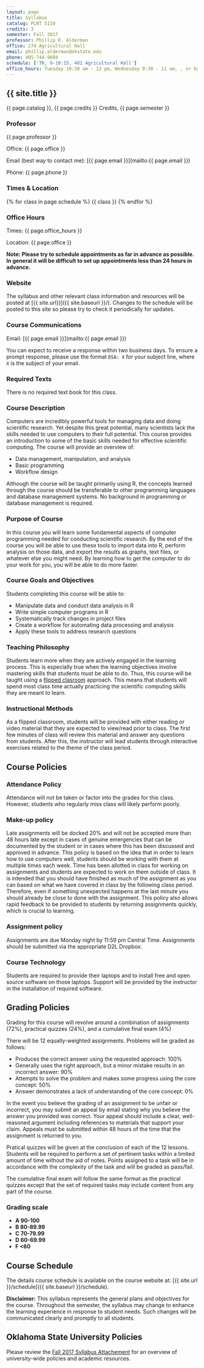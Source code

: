 ```yaml
---
layout: page
title: Syllabus
catalog: PLNT 5110
credits: 3
semester: Fall 2017
professor: Phillip D. Alderman
office: 274 Agricultural Hall
email: phillip.alderman@okstate.edu
phone: 405-744-9604
schedule: ['TR, 9-10:15, 401 Agricultural Hall']
office_hours: Tuesday 10:30 am - 12 pm, Wednesday 9:30 - 11 am, , or by appointment
---
```


## {{ site.title }} 

{{ page.catalog }}, {{ page.credits }} Credits, {{ page.semester }}

### Professor

{{ page.professor }}

Office: {{ page.office }}

Email (best way to contact me):
[{{ page.email }}](mailto:{{ page.email }})

Phone: {{ page.phone }}


### Times & Location

{% for class in page.schedule %}
  {{ class }}
{% endfor %}



### Office Hours

Times: {{ page.office_hours }}

Location: {{ page.office }}

**Note: Please try to schedule appointments as far in advance as possible.
In general it will be difficult to set up appointments less than 24 hours in advance.**


### Website

The syllabus and other relevant class information and resources will be posted
at [{{ site.url}}]({{ site.baseurl }}/).
Changes to the schedule will be posted to this site so please try to check it
periodically for updates.


### Course Communications

Email: [{{ page.email }}](mailto:{{ page.email }})

You can expect to receive a response within two business days.  To ensure a prompt response, please use the format `DSA: X` for your subject line, where `X` is the subject of your email.


### Required Texts

There is no required text book for this class.


### Course Description

Computers are incredibly powerful tools for managing data and doing scientific research.
Yet despite this great potential, many scientists lack the skills needed to use
computers to their full potential.  This course provides an introduction to
some of the basic skills needed for effective scientific computing.  The course
will provide an overview of:

- Data management, manipulation, and analysis
- Basic programming
- Workflow design

Although the course will be taught primarily using R, the concepts learned
through the course should be transferable to other programming languages
and database management systems.  No background in programming or database
management is required.

### Purpose of Course

In this course you will learn some fundamental aspects of computer
programming needed for conducting scientific research. By the end of
the course you will be able to use these tools to  import data into R,
perform analysis on those data, and export the results as graphs, text files, or
whatever else you might need. By learning how to get the computer to do your
work for you, you will be able to do more faster.

### Course Goals and Objectives

Students completing this course will be able to:

* Manipulate data and conduct data analysis in R
* Write simple computer programs in R
* Systematically track changes in project files
* Create a workflow for automating data processing and analysis
* Apply these tools to address research questions


### Teaching Philosophy

Students learn more when they are actively engaged in the learning process.
This is especially true when the learning objectives involve mastering skills
that students must be able to do. Thus, this course will be taught using a
[flipped clasroom](http://www.knewton.com/flipped-classroom-2/) approach.
This means that students will spend most class time actually practicing the
scientific computing skills they are meant to learn.

### Instructional Methods

As a flipped classroom, students will be provided with either reading or video
material that they are expected to view/read prior to class. The first few
minutes of class will review this material and answer any questions from
students.  After this, the instructor will lead students through interactive
exercises related to the theme of the class period.

## Course Policies


### Attendance Policy

Attendance will not be taken or factor into the grades for this class. However,
students who regularly miss class will likely perform poorly.


### Make-up policy

Late assignments will be docked 20% and will not be accepted more than 48 hours
late except in cases of genuine emergencies that can be documented by the
student or in cases where this has been discussed and approved in advance. This
policy is based on the idea that in order to learn how to use computers well,
students should be working with them at multiple times each week. Time has been
allotted in class for working on assignments and students are expected to work
on them outside of class. It is intended that you should have finished as much
of the assignment as you can based on what we have covered in class by the
following class period. Therefore, even if something unexpected happens at the
last minute you should already be close to done with the assignment. This policy
also allows rapid feedback to be provided to students by returning assignments
quickly, which is crucial to learning.


### Assignment policy

Assignments are due Monday night by 11:59 pm Central Time. Assignments should be
submitted via the appropriate D2L Dropbox.


### Course Technology

Students are required to provide their laptops and to install free and open
source software on those laptops. Support will be provided by the instructor in
the installation of required software.

## Grading Policies

Grading for this course will revolve around a combination of assignments (72%),
practical quizzes (24%), and a cumulative final exam (4%)

There will be 12 equally-weighted assignments. Problems will be graded as follows:

* Produces the correct answer using the requested approach: 100%
* Generally uses the right approach, but a minor mistake results in an incorrect
    answer: 90%
* Attempts to solve the problem and makes some progress using the core concept:
    50%
* Answer demonstrates a lack of understanding of the core concept: 0%

In the event you believe the grading of an assignment to be unfair or incorrect,
you may submit an appeal by email stating why you believe the answer you
provided was correct.  Your appeal should include a clear, well-reasoned
argument including references to materials that support your claim.  Appeals
must be submitted within 48 hours of the time that the assignment is returned
to you.

Pratical quizzes will be given at the conclusion of each of the 12 lessons. 
Students will be required to perform a set of pertinent tasks within a limited
 amount of time without the aid of notes. Points assigned to a task will be in
 accordance with the complexity of the task and will be graded as pass/fail.

The cumulative final exam will follow the same format as the practical quizzes
except that the set of required tasks may include content from any part of the
 course.

### Grading scale

- **A 90-100**
- **B 80-89.99**
- **C 70-79.99**
- **D 60-69.99**
- **F <60**

## Course Schedule

The details course schedule is available on the course website at:
[{{ site.url }}/schedule]({{ site.baseurl }}/schedule).

**Disclaimer:** This syllabus represents the general plans and objectives for
the course. Throughout the semester, the syllabus may change to
enhance the learning experience in response to student needs. Such
changes will be communicated clearly and promptly to all students.

## Oklahoma State University Policies

Please review the [Fall 2017 Syllabus Attachement](http://academicaffairs.okstate.edu/sites/default/files/Fall%202017%20Syllabus%20Attachment.pdf) for an overview of university-wide policies and academic resources.
